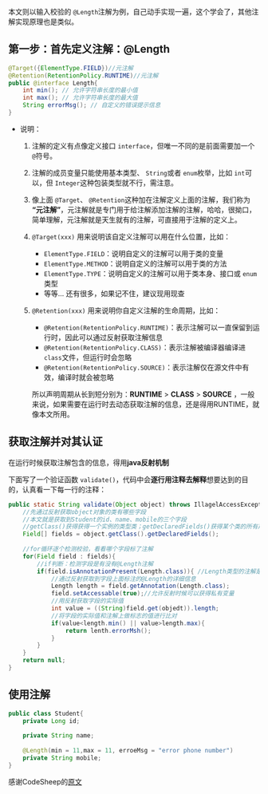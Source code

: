 本文则以输入校验的 `@Length`注解为例，自己动手实现一遍，这个学会了，其他注解实现原理也是类似。

## 第一步：首先定义注解：@Length

```java
@Target({ElementType.FIELD})//元注解
@Retention(RetentionPolicy.RUNTIME)//元注解
public @interface Length{
    int min(); // 允许字符串长度的最小值
    int max(); // 允许字符串长度的最大值
    String errorMsg(); // 自定义的错误提示信息
}
```

+ 说明：

  1. 注解的定义有点像定义接口 `interface`，但唯一不同的是前面需要加一个 `@`符号。

  2. 注解的成员变量只能使用基本类型、 `String`或者 `enum`枚举，比如 `int`可以，但 `Integer`这种包装类型就不行，需注意。

  3. 像上面 `@Target`、 `@Retention`这种加在注解定义上面的注解，我们称为 **“元注解”**，元注解就是专门用于给注解添加注解的注解，哈哈，很拗口，简单理解，元注解就是天生就有的注解，可直接用于注解的定义上。

  4. `@Target(xxx)` 用来说明该自定义注解可以用在什么位置，比如：

     - `ElementType.FIELD`：说明自定义的注解可以用于类的变量
     - `ElementType.METHOD`：说明自定义的注解可以用于类的方法
     - `ElementType.TYPE`：说明自定义的注解可以用于类本身、接口或 `enum`类型
     - 等等... 还有很多，如果记不住，建议现用现查

  5. `@Retention(xxx)` 用来说明你自定义注解的生命周期，比如：

     - `@Retention(RetentionPolicy.RUNTIME)`：表示注解可以一直保留到运行时，因此可以通过反射获取注解信息
     - `@Retention(RetentionPolicy.CLASS)`：表示注解被编译器编译进 `class`文件，但运行时会忽略
     - `@Retention(RetentionPolicy.SOURCE)`：表示注解仅在源文件中有效，编译时就会被忽略

     所以声明周期从长到短分别为：**RUNTIME** > **CLASS** > **SOURCE** ，一般来说，如果需要在运行时去动态获取注解的信息，还是得用RUNTIME，就像本文所用。

## 获取注解并对其认证

在运行时候获取注解包含的信息，得用**java反射机制**



下面写了一个验证函数 `validate()`，代码中会**逐行用注释去解释**想要达到的目的，认真看一下每一行的注释：

```java
public static String validate(Object object) throws IllagelAccessException{
    //先通过反射获取object对象的类有哪些字段
    //本文就是获取到Student的id、name、mobile的三个字段
    //getClass()获得获得一个实例的类型类；getDeclaredFields()获得某个类的所有声明的字段，即包括public、private和proteced，但是不包括父类的申明字段。
    Field[] fields = object.getClass().getDeclaredFields();
    
    //for循环逐个检测校验，看看哪个字段标了注解
    for(Field field : fields){
        //if判断：检测字段是有没有@Length注解
        if(field.isAnnotationPresent(Length.class)){ //Length类型的注解是否在反射获得的那个类上
            //通过反射获取到字段上面标注的@Length的详细信息
            Length length = field.getAnnotation(Length.class);
            field.setAccessable(true);//允许反射时候可以获得私有变量
            //用反射获取字段的实际值
            int value = ((String)field.get(objedt)).length;
            //将字段的实际值和注解上做标志的值进行比对
            if(value<length.min() || value>length.max){
                return lenth.errorMsh();
            }   
        }
    }
    return null;
}
```



## 使用注解

```java
public class Student{
    private Long id;
    
    private String name;
    
    @Length(min = 11,max = 11, erroeMsg = "error phone number")
    private String mobile;
}
```



感谢CodeSheep的[原文](https://mp.weixin.qq.com/s/gdYysBB3aD_HmPyvEThFXw)

